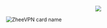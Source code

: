 <p align="center">
<img src="https://readme-typing-svg.herokuapp.com?color=%2336BCF7&center=true&vCenter=true&lines=W+E+L+C+O+M+E+ㅤ+G+I+T+H+U+B+ㅤ+Zhee+V+P+N" />
</p>

![ZheeVPN card name](https://cardivo.vercel.app/api?name=ZheeVPN&description=Hi,%20everyone!%20and%20Nice%20to%20meet%20you%20%F0%9F%91%8B&image=https://github.com/pusoxx/ver3/raw/main/1686655025212.png?v=4&backgroundColor=%23ecf0f1&telegram=/&github=ZheeVPN&pattern=leaf&colorPattern=%23eaeaea)
